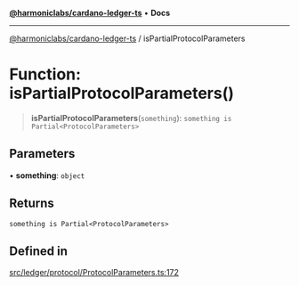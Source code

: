 [**@harmoniclabs/cardano-ledger-ts**](../README.md) • **Docs**

***

[@harmoniclabs/cardano-ledger-ts](../globals.md) / isPartialProtocolParameters

# Function: isPartialProtocolParameters()

> **isPartialProtocolParameters**(`something`): `something is Partial<ProtocolParameters>`

## Parameters

• **something**: `object`

## Returns

`something is Partial<ProtocolParameters>`

## Defined in

[src/ledger/protocol/ProtocolParameters.ts:172](https://github.com/HarmonicLabs/cardano-ledger-ts/blob/94dd590ffe94133126b0d8d49920fc7b002e1975/src/ledger/protocol/ProtocolParameters.ts#L172)
